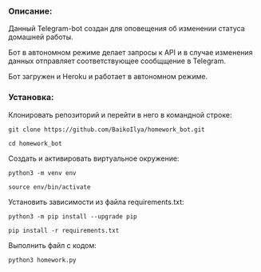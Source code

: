 ### Описание:

Данный Telegram-bot создан для оповещения об изменении статуса домашней работы.

Бот в автономном режиме делает запросы к API и в случае изменения данных отправляет соответствующее сообщщение в Telegram.

Бот загружен и Heroku и работает в автономном режиме.

### Установка:

Клонировать репозиторий и перейти в него в командной строке:

```
git clone https://github.com/BaikoIlya/homework_bot.git
```

```
cd homework_bot
```

Cоздать и активировать виртуальное окружение:

```
python3 -m venv env
```

```
source env/bin/activate
```

Установить зависимости из файла requirements.txt:

```
python3 -m pip install --upgrade pip
```

```
pip install -r requirements.txt
```
Выполнить файл с кодом:

```
python3 homework.py
```
